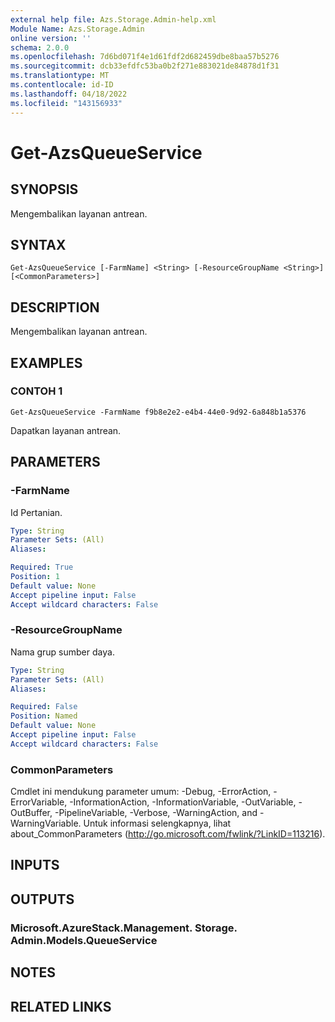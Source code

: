 ```yaml
---
external help file: Azs.Storage.Admin-help.xml
Module Name: Azs.Storage.Admin
online version: ''
schema: 2.0.0
ms.openlocfilehash: 7d6bd071f4e1d61fdf2d682459dbe8baa57b5276
ms.sourcegitcommit: dcb33efdfc53ba0b2f271e883021de84878d1f31
ms.translationtype: MT
ms.contentlocale: id-ID
ms.lasthandoff: 04/18/2022
ms.locfileid: "143156933"
---
```

# Get-AzsQueueService

## SYNOPSIS
Mengembalikan layanan antrean.

## SYNTAX

```
Get-AzsQueueService [-FarmName] <String> [-ResourceGroupName <String>] [<CommonParameters>]
```

## DESCRIPTION
Mengembalikan layanan antrean.

## EXAMPLES

### CONTOH 1
```
Get-AzsQueueService -FarmName f9b8e2e2-e4b4-44e0-9d92-6a848b1a5376
```

Dapatkan layanan antrean.

## PARAMETERS

### -FarmName
Id Pertanian.

```yaml
Type: String
Parameter Sets: (All)
Aliases:

Required: True
Position: 1
Default value: None
Accept pipeline input: False
Accept wildcard characters: False
```

### -ResourceGroupName
Nama grup sumber daya.

```yaml
Type: String
Parameter Sets: (All)
Aliases:

Required: False
Position: Named
Default value: None
Accept pipeline input: False
Accept wildcard characters: False
```

### CommonParameters
Cmdlet ini mendukung parameter umum: -Debug, -ErrorAction, -ErrorVariable, -InformationAction, -InformationVariable, -OutVariable, -OutBuffer, -PipelineVariable, -Verbose, -WarningAction, and -WarningVariable. Untuk informasi selengkapnya, lihat about_CommonParameters (http://go.microsoft.com/fwlink/?LinkID=113216).

## INPUTS

## OUTPUTS

### Microsoft.AzureStack.Management. Storage. Admin.Models.QueueService

## NOTES

## RELATED LINKS
